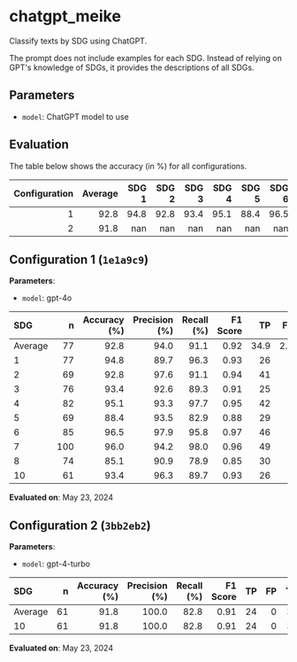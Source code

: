 # chatgpt_meike

Classify texts by SDG using ChatGPT.

The prompt does not include examples for each SDG. Instead of relying on GPT's knowledge of SDGs,
it provides the descriptions of all SDGs.

## Parameters



- `model`: ChatGPT model to use


## Evaluation

The table below shows the accuracy (in %) for all configurations.

|   Configuration |   Average |   SDG 1 |   SDG 2 |   SDG 3 |   SDG 4 |   SDG 5 |   SDG 6 |   SDG 7 |   SDG 8 |   SDG 10 |
|----------------:|----------:|--------:|--------:|--------:|--------:|--------:|--------:|--------:|--------:|---------:|
|               1 |      92.8 |    94.8 |    92.8 |    93.4 |    95.1 |    88.4 |    96.5 |      96 |    85.1 |     93.4 |
|               2 |      91.8 |   nan   |   nan   |   nan   |   nan   |   nan   |   nan   |     nan |   nan   |     91.8 |


## Configuration 1 (`1e1a9c9`)

**Parameters**:

- `model`: gpt-4o


| SDG     |   n |   Accuracy (%) |   Precision (%) |   Recall (%) |   F1 Score |   TP |   FP |   TN |   FN |
|:--------|----:|---------------:|----------------:|-------------:|-----------:|-----:|-----:|-----:|-----:|
| Average |  77 |           92.8 |            94.0 |         91.1 |       0.92 | 34.9 |  2.1 | 36.8 |  3.2 |
| 1       |  77 |           94.8 |            89.7 |         96.3 |       0.93 |   26 |    3 |   47 |    1 |
| 2       |  69 |           92.8 |            97.6 |         91.1 |       0.94 |   41 |    1 |   23 |    4 |
| 3       |  76 |           93.4 |            92.6 |         89.3 |       0.91 |   25 |    2 |   46 |    3 |
| 4       |  82 |           95.1 |            93.3 |         97.7 |       0.95 |   42 |    3 |   36 |    1 |
| 5       |  69 |           88.4 |            93.5 |         82.9 |       0.88 |   29 |    2 |   32 |    6 |
| 6       |  85 |           96.5 |            97.9 |         95.8 |       0.97 |   46 |    1 |   36 |    2 |
| 7       | 100 |           96.0 |            94.2 |         98.0 |       0.96 |   49 |    3 |   47 |    1 |
| 8       |  74 |           85.1 |            90.9 |         78.9 |       0.85 |   30 |    3 |   33 |    8 |
| 10      |  61 |           93.4 |            96.3 |         89.7 |       0.93 |   26 |    1 |   31 |    3 |

**Evaluated on**: May 23, 2024


## Configuration 2 (`3bb2eb2`)

**Parameters**:

- `model`: gpt-4-turbo


| SDG     |   n |   Accuracy (%) |   Precision (%) |   Recall (%) |   F1 Score |   TP |   FP |   TN |   FN |
|:--------|----:|---------------:|----------------:|-------------:|-----------:|-----:|-----:|-----:|-----:|
| Average |  61 |           91.8 |           100.0 |         82.8 |       0.91 |   24 |    0 |   32 |    5 |
| 10      |  61 |           91.8 |           100.0 |         82.8 |       0.91 |   24 |    0 |   32 |    5 |

**Evaluated on**: May 23, 2024

